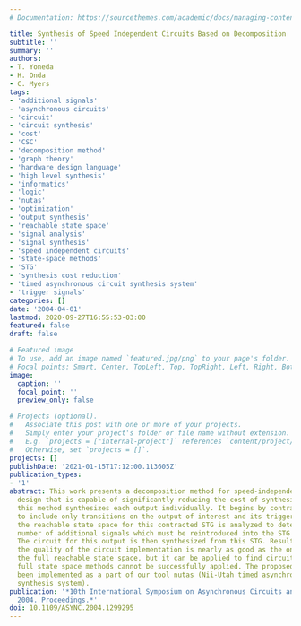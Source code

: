 ```yaml
---
# Documentation: https://sourcethemes.com/academic/docs/managing-content/

title: Synthesis of Speed Independent Circuits Based on Decomposition
subtitle: ''
summary: ''
authors:
- T. Yoneda
- H. Onda
- C. Myers
tags:
- 'additional signals'
- 'asynchronous circuits'
- 'circuit'
- 'circuit synthesis'
- 'cost'
- 'CSC'
- 'decomposition method'
- 'graph theory'
- 'hardware design language'
- 'high level synthesis'
- 'informatics'
- 'logic'
- 'nutas'
- 'optimization'
- 'output synthesis'
- 'reachable state space'
- 'signal analysis'
- 'signal synthesis'
- 'speed independent circuits'
- 'state-space methods'
- 'STG'
- 'synthesis cost reduction'
- 'timed asynchronous circuit synthesis system'
- 'trigger signals'
categories: []
date: '2004-04-01'
lastmod: 2020-09-27T16:55:53-03:00
featured: false
draft: false

# Featured image
# To use, add an image named `featured.jpg/png` to your page's folder.
# Focal points: Smart, Center, TopLeft, Top, TopRight, Left, Right, BottomLeft, Bottom, BottomRight.
image:
  caption: ''
  focal_point: ''
  preview_only: false

# Projects (optional).
#   Associate this post with one or more of your projects.
#   Simply enter your project's folder or file name without extension.
#   E.g. `projects = ["internal-project"]` references `content/project/deep-learning/index.md`.
#   Otherwise, set `projects = []`.
projects: []
publishDate: '2021-01-15T17:12:00.113605Z'
publication_types:
- '1'
abstract: This work presents a decomposition method for speed-independent circuit
  design that is capable of significantly reducing the cost of synthesis. In particular,
  this method synthesizes each output individually. It begins by contracting the STG
  to include only transitions on the output of interest and its trigger signals. Next,
  the reachable state space for this contracted STG is analyzed to determine a minimal
  number of additional signals which must be reintroduced into the STG to obtain CSC.
  The circuit for this output is then synthesized from this STG. Results show that
  the quality of the circuit implementation is nearly as good as the one found from
  the full reachable state space, but it can be applied to find circuits for which
  full state space methods cannot be successfully applied. The proposed method has
  been implemented as a part of our tool nutas (Nii-Utah timed asynchronous circuit
  synthesis system).
publication: '*10th International Symposium on Asynchronous Circuits and Systems,
  2004. Proceedings.*'
doi: 10.1109/ASYNC.2004.1299295
---
```

